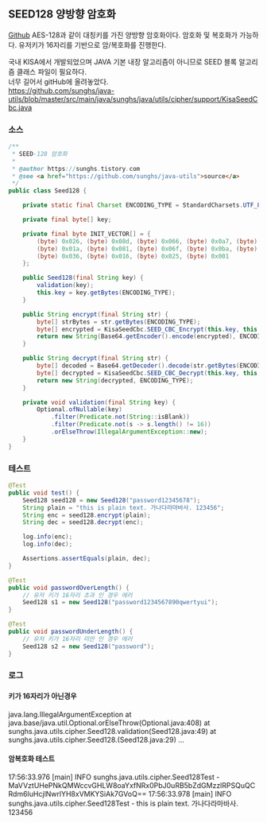 ## SEED128 양방향 암호화

[Github](https://github.com/sunghs/java-utils)
AES-128과 같이 대칭키를 가진 양방향 암호화이다. 암호화 및 복호화가 가능하다.
유저키가 16자리를 기반으로 암/복호화를 진행한다.

국내 KISA에서 개발되었으며 JAVA 기본 내장 알고리즘이 아니므로 SEED 블록 알고리즘 클래스 파일이 필요하다.  
너무 길어서 gitHub에 올려놓았다.  
https://github.com/sunghs/java-utils/blob/master/src/main/java/sunghs/java/utils/cipher/support/KisaSeedCbc.java

### 소스
```java
/**
 * SEED-128 암호화
 *
 * @author https://sunghs.tistory.com
 * @see <a href="https://github.com/sunghs/java-utils">source</a>
 */
public class Seed128 {

    private static final Charset ENCODING_TYPE = StandardCharsets.UTF_8;

    private final byte[] key;

    private final byte INIT_VECTOR[] = {
        (byte) 0x026, (byte) 0x08d, (byte) 0x066, (byte) 0x0a7, (byte) 0x035, (byte) 0x0a8,
        (byte) 0x01a, (byte) 0x081, (byte) 0x06f, (byte) 0x0ba, (byte) 0x0d9, (byte) 0x0fa,
        (byte) 0x036, (byte) 0x016, (byte) 0x025, (byte) 0x001
    };

    public Seed128(final String key) {
        validation(key);
        this.key = key.getBytes(ENCODING_TYPE);
    }

    public String encrypt(final String str) {
        byte[] strBytes = str.getBytes(ENCODING_TYPE);
        byte[] encrypted = KisaSeedCbc.SEED_CBC_Encrypt(this.key, this.INIT_VECTOR, strBytes, 0, strBytes.length);
        return new String(Base64.getEncoder().encode(encrypted), ENCODING_TYPE);
    }

    public String decrypt(final String str) {
        byte[] decoded = Base64.getDecoder().decode(str.getBytes(ENCODING_TYPE));
        byte[] decrypted = KisaSeedCbc.SEED_CBC_Decrypt(this.key, this.INIT_VECTOR, decoded, 0, decoded.length);
        return new String(decrypted, ENCODING_TYPE);
    }

    private void validation(final String key) {
        Optional.ofNullable(key)
            .filter(Predicate.not(String::isBlank))
            .filter(Predicate.not(s -> s.length() != 16))
            .orElseThrow(IllegalArgumentException::new);
    }
}
```

### 테스트
```java
@Test
public void test() {
    Seed128 seed128 = new Seed128("password12345678");
    String plain = "this is plain text. 가나다라마바사. 123456";
    String enc = seed128.encrypt(plain);
    String dec = seed128.decrypt(enc);

    log.info(enc);
    log.info(dec);

    Assertions.assertEquals(plain, dec);
}

@Test
public void passwordOverLength() {
    // 유저 키가 16자리 초과 인 경우 에러
    Seed128 s1 = new Seed128("password1234567890qwertyui");
}

@Test
public void passwordUnderLength() {
    // 유저 키가 16자리 미만 인 경우 에러
    Seed128 s2 = new Seed128("password");
}
```

### 로그
#### 키가 16자리가 아닌경우
java.lang.IllegalArgumentException
	at java.base/java.util.Optional.orElseThrow(Optional.java:408)
	at sunghs.java.utils.cipher.Seed128.validation(Seed128.java:49)
	at sunghs.java.utils.cipher.Seed128.<init>(Seed128.java:29)
    ...

#### 암복호화 테스트
17:56:33.976 [main] INFO sunghs.java.utils.cipher.Seed128Test - MaVVztUHePNkQMWccvGHLW8oaYxfNRx0PbJ0uRB5bZdGMzzlRPSQuQCRdm6IuHcjlNwrlYH8xVMKYSiAk7GVoQ==
17:56:33.978 [main] INFO sunghs.java.utils.cipher.Seed128Test - this is plain text. 가나다라마바사. 123456
